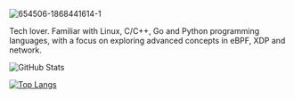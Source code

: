 ![654506-1868441614-1](https://user-images.githubusercontent.com/37017703/195577153-f3dc6de8-800f-4666-9d27-b06face8eabb.jpg)

Tech lover. Familiar with Linux, C/C++, Go and Python programming languages, with a focus on exploring advanced concepts in eBPF, XDP and network.

![GitHub Stats](https://github-readme-stats.vercel.app/api?username=acerrah&theme=tokyonight)

[![Top Langs](https://github-readme-stats.vercel.app/api/top-langs/?username=acerrah&layout=compact&theme=tokyonight)](https://github.com/acerrah)
